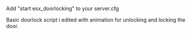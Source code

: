 Add "start esx_doorlocking" to your server.cfg

Basic doorlock script i edited with animation for unlocking and locking the door. 
